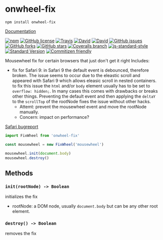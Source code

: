 # onwheel-fix

```shell
npm install onwheel-fix
```
[Documentation](https://pixelass.github.io/onwheel-fix/)

[![npm](https://img.shields.io/npm/v/onwheel-fix.svg)](https://www.npmjs.com/package/onwheel-fix)
[![GitHub license](https://img.shields.io/github/license/pixelass/onwheel-fix.svg)](https://github.com/pixelass/onwheel-fix/blob/master/LICENSE)
[![Travis](https://img.shields.io/travis/pixelass/onwheel-fix.svg)](https://travis-ci.org/pixelass/onwheel-fix)
[![David](https://img.shields.io/david/pixelass/onwheel-fix.svg)](https://david-dm.org/pixelass/onwheel-fix)
[![David](https://img.shields.io/david/dev/pixelass/onwheel-fix.svg)](https://david-dm.org/pixelass/onwheel-fix#info=devDependencies&view=table)
[![GitHub issues](https://img.shields.io/github/issues/pixelass/onwheel-fix.svg)](https://github.com/pixelass/onwheel-fix/issues)
[![GitHub forks](https://img.shields.io/github/forks/pixelass/onwheel-fix.svg)](https://github.com/pixelass/onwheel-fix/network)
[![GitHub stars](https://img.shields.io/github/stars/pixelass/onwheel-fix.svg)](https://github.com/pixelass/onwheel-fix/stargazers)
[![Coveralls branch](https://img.shields.io/coveralls/pixelass/onwheel-fix.svg)](https://coveralls.io/github/pixelass/onwheel-fix)
[![js-standard-style](https://img.shields.io/badge/code%20style-standard-brightgreen.svg)](http://standardjs.com/)
[![Standard Version](https://img.shields.io/badge/release-standard%20version-brightgreen.svg)](https://github.com/conventional-changelog/standard-version)
[![Commitizen friendly](https://img.shields.io/badge/commitizen-friendly-brightgreen.svg)](http://commitizen.github.io/cz-cli/)



Mousewheel fix for certain browsers that just don't get it right
Includes:

- fix for Safari 9:
  in Safari 9 the default event is debounced, therefore broken.
  The issue seems to occur due to the eleastic scroll and appeared with Safari 9
  which allows eleasic scroll in nested containers.
  to fix this issue the `html` and/or `body` element usually has to be set to `overflow: hidden;`.
  In many cases this comes with drawbacks or breaks other things.
  Preventing the default event and then applying the `deltaY` to the `scrollTop`
  of the rootNode fixes the issue without other hacks.
  - Attemt: prevent the mousewheel event and move the rootNode manually.
  - Concern: impact on performance?

[Safari bugreport](https://bugs.webkit.org/show_bug.cgi?id=149526)

```js
import FixWheel from 'onwheel-fix'

const mousewheel = new FixWheel('mousewheel')

mousewheel.init(document.body)
mousewheel.destroy()
```

## Methods

### `init(rootNode) -> Boolean`
initializes the fix
* rootNode: a DOM node, usually `document.body` but can be any other root element.

### `destroy() -> Boolean`
removes the fix
